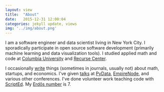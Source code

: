 ```yaml
---
layout: view
title:  "About"
date:   2015-12-31 12:00:04
categories: jekyll update, views
img: '../img/about.png'
---
```


I am a software engineer and data scientist living in New York City. I sporadically participate in open source software development (primarily machine learning and data visualization tools). I studied applied math and code at [Columbia University](http://www.columbia.edu/) and [Recurse Center](https://www.recurse.com/).

I occasionally [write](../writings) things (sometimes in journals, usually not) about math, startups, and economics. I've given [talks](../talks) at [PyData](http://pydata.org/), [EmpireNode](http://empirenode.org), and various other conferences. I've done volunteer work teaching code with [ScriptEd](https://www.scripted.org/). My [Erdős number](https://en.wikipedia.org/wiki/Erd%C5%91s_number) is 7.